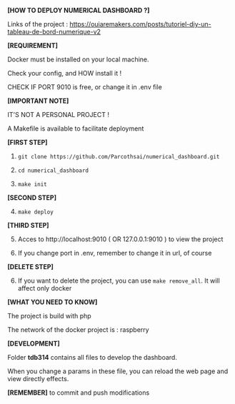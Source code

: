 **[HOW TO DEPLOY NUMERICAL DASHBOARD ?]**

Links of the project :
https://ouiaremakers.com/posts/tutoriel-diy-un-tableau-de-bord-numerique-v2


**[REQUIREMENT]**

Docker must be installed on your local machine.

Check your config, and HOW install it !

CHECK IF PORT 9010 is free, or change it in .env file

**[IMPORTANT NOTE]**

IT'S NOT A PERSONAL PROJECT !



A Makefile  is available to facilitate deployment

**[FIRST STEP]**

1.  `git clone https://github.com/Parcothsai/numerical_dashboard.git`

2.  `cd numerical_dashboard`

3.  `make init`

**[SECOND STEP]**

4.  `make deploy`

**[THIRD STEP]**

5.  Acces to http://localhost:9010 ( OR 127.0.0.1:9010 ) to view the project

6.  If you change port in .env, remember to change it in url, of course

**[DELETE STEP]**

6.  If you want to delete the project, you can use `make remove_all`. It will affect only docker


**[WHAT YOU NEED TO KNOW]**

The project is build with php

The network of the docker project is : raspberry 


**[DEVELOPMENT]**

Folder **tdb314** contains all files to develop the dashboard.

When you change a params in these file, you can reload the web page and view directly effects.

**[REMEMBER]** to commit and push modifications




